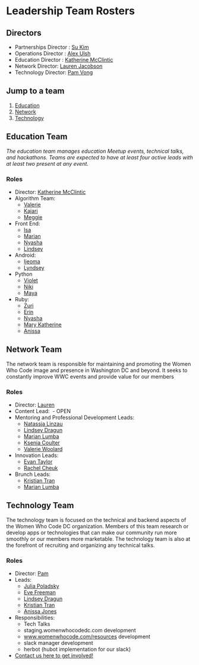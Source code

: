 # Leadership Team Rosters

## Directors
- Partnerships Director : [Su Kim](https://twitter.com/sukim)
- Operations Director : [Alex Ulsh](https://twitter.com/AlexUlsh)
- Education Director : [Katherine McClintic](https://twitter.com/scarletalphabet)
- Network Director: [Lauren Jacobson](https://twitter.com/Lauren_CJay)
- Technology Director: [Pam Vong](https://twitter.com/pamtaro)

## Jump to a team
1. [Education](https://github.com/womenwhocodedc/organization/blob/master/leadership-resources/our_leaders.md#education-team)
1. [Network](https://github.com/womenwhocodedc/organization/blob/master/leadership-resources/our_leaders.md#network-team)
1. [Technology](https://github.com/womenwhocodedc/organization/blob/master/leadership-resources/our_leaders.md#technology-team)

## Education Team
*The education team manages education Meetup events, technical talks, and hackathons. Teams are expected to have at least four active leads with at least two present at any event.*

### Roles
- Director: [Katherine McClintic](http://www.katherine.tech/)
- Algorithm Team:
  - [Valerie]()
  - [Kajari]()
  - [Meggie]()
- Front End:
  - [Isa]()
  - [Marian]()
  - [Nyasha]()
  - [Lindsey]()
- Android:
  - [Ijeoma]()
  - [Lyndsey]()
- Python
  - [Violet]()
  - [Niki]()
  - [Maya]()
- Ruby:
  - [Zuri]()
  - [Erin]()
  - [Nyasha]()
  - [Mary Katherine]()
  - [Anissa]()

## Network Team
The network team is responsible for maintaining and promoting the Women Who Code image and presence in Washington DC and beyond. It seeks to constantly improve WWC events and provide value for our members

### Roles
- Director: [Lauren](https://twitter.com/Lauren_CJay)
- Content Lead:
  - OPEN
- Mentoring and Professional Development Leads:
  - [Natassja Linzau](https://twitter.com/DCWebmaven)
  - [Lindsey Dragun](https://twitter.com/lmdragun)
  - [Marian Lumba](https://twitter.com/mmlumba)
  - [Ksenia Coulter](https://twitter.com/kscoult)
  - [Valerie Woolard](https://twitter.com/valeriecodes)
- Innovation Leads:
  - [Evan Taylor](https://twitter.com/Mz_EvanTaylor)
  - [Rachel Cheuk](https://twitter.com/rachel_cheuk)
- Brunch Leads:
  - [Kristian Tran](https://twitter.com/ktran13)
  - [Marian Lumba](https://twitter.com/mmlumba)

## Technology Team
The technology team is focused on the technical and backend aspects of the Women Who Code DC organization. Members of this team research or develop apps or technologies that can make our community run more smoothly or our members more marketable. The technology team is also at the forefront of recruiting and organizing any technical talks.

### Roles
- Director: [Pam](https://twitter.com/pamtaro)
- Leads:
  - [Julia Poladsky](https://twitter.com/julia_allyce)
  - [Eve Freeman](https://twitter.com/wefreema)
  - [Lindsey Dragun](https://twitter.com/lmdragun)
  - [Kristian Tran](https://twitter.com/ktran13)
  - [Anissa Jones](https://twitter.com/seasonofanissa)
- Responsibilities:
  - Tech Talks
  - staging.womenwhocodedc.com development
  - www.womenwhocode.com/resources development
  - slack manager development
  - herbot (hubot implementation for our slack)
- [Contact us here to get involved!](mailto:info@womenwhocodedc.com)
